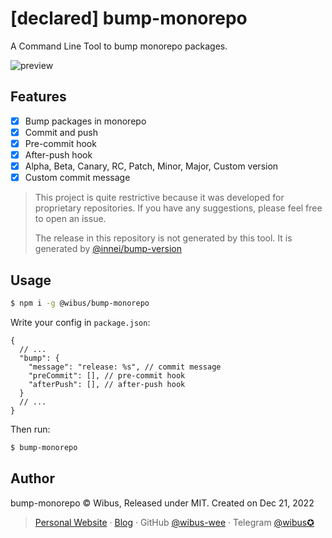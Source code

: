 # [declared] bump-monorepo

A Command Line Tool to bump monorepo packages.

![preview](https://user-images.githubusercontent.com/62133302/208828975-641b0105-9c62-4284-ace9-df0f61a6b5d0.gif)

## Features

- [x] Bump packages in monorepo
- [x] Commit and push
- [x] Pre-commit hook
- [x] After-push hook
- [x] Alpha, Beta, Canary, RC, Patch, Minor, Major, Custom version
- [x] Custom commit message

> This project is quite restrictive because it was developed for proprietary repositories. If you have any suggestions, please feel free to open an issue.
>
> The release in this repository is not generated by this tool. It is generated by [@innei/bump-version](https://github.com/innei/bump-version)

## Usage

```bash
$ npm i -g @wibus/bump-monorepo
```

Write your config in `package.json`:

```json5
{
  // ...
  "bump": {
    "message": "release: %s", // commit message
    "preCommit": [], // pre-commit hook
    "afterPush": [], // after-push hook
  }
  // ...
}
```

Then run:

```bash
$ bump-monorepo
```

## Author

bump-monorepo © Wibus, Released under MIT. Created on Dec 21, 2022

> [Personal Website](http://iucky.cn/) · [Blog](https://blog.iucky.cn/) · GitHub [@wibus-wee](https://github.com/wibus-wee/) · Telegram [@wibus✪](https://t.me/wibus_wee)
